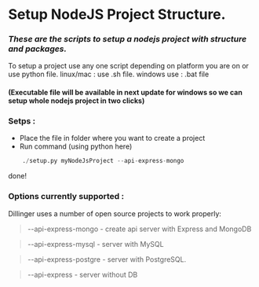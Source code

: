 # Setup NodeJS Project Structure.
### _These are the scripts to setup a nodejs project with structure and packages._

To setup a project use any one script depending on platform you are on or use python file.
linux/mac : use .sh file.
windows use : .bat file

#### (Executable file will be available in next update for windows so we can setup whole nodejs project in two clicks)

### Setps : 

- Place the file in folder where you want to create a project
- Run command (using python here)
``` python 
    ./setup.py myNodeJsProject --api-express-mongo 
``` 
done!

### Options currently supported : 

Dillinger uses a number of open source projects to work properly:

>   --api-express-mongo - create api server with Express and MongoDB

> --api-express-mysql - server with MySQL

> --api-express-postgre - server with PostgreSQL.

> --api-express - server without DB


